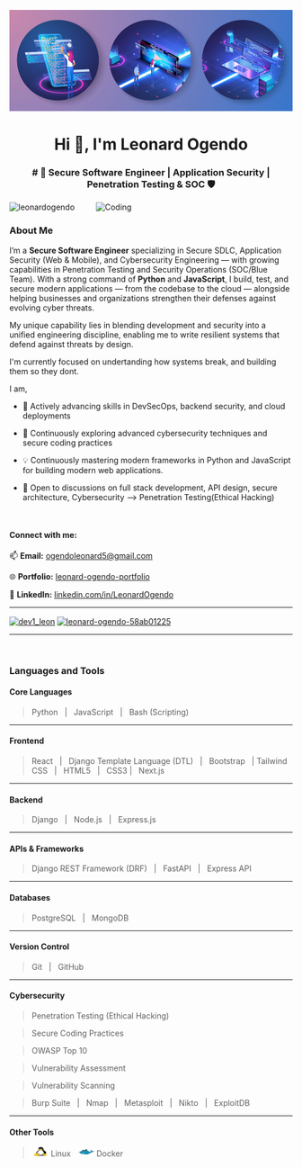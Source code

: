 <p>
  <img src="https://github.com/LeonardOgendo/LeonardOgendo/blob/main/Readme.jpg" alt="Banner Image" width="100%" height="180"/>
</p>
<h1 align="center">Hi 👋, I'm Leonard Ogendo</h1>
<h3 align="center"># 👋 Secure Software Engineer | Application Security | Penetration Testing & SOC 🛡️</h3>
<img align="right" alt="Coding"  width="350" src="https://img.freepik.com/free-photo/3d-rendering-kid-playing-digital-game_23-2150898496.jpg?t=st=1718690730~exp=1718694330~hmac=c8a364819a34c670afddfba45896c0e4f2cae930d8b897d57653e8e18ef843e5&w=740">
<p align="left"> <img src="https://komarev.com/ghpvc/?username=leonardogendo&label=Profile%20views&color=0e75b6&style=flat" alt="leonardogendo" /> </p>


### About Me

I’m a **Secure Software Engineer** specializing in Secure SDLC, Application Security (Web & Mobile), and Cybersecurity Engineering — with growing capabilities in Penetration Testing and Security Operations (SOC/Blue Team).
With a strong command of **Python** and **JavaScript**, I build, test, and secure modern applications — from the codebase to the cloud — alongside helping businesses and organizations strengthen their defenses against evolving cyber threats.

My unique capability lies in blending development and security into a unified engineering discipline, enabling me to write resilient systems that defend against threats by design.

I'm currently focused on undertanding how systems break, and building them so they dont.

I am, 

- 🔭 Actively advancing skills in DevSecOps, backend security, and cloud deployments

- 🌱 Continuously exploring advanced cybersecurity techniques and secure coding practices

- 💡 Continuously mastering modern frameworks in Python and JavaScript for building modern web applications. 

- 💬 Open to discussions on full stack development, API design, secure architecture, Cybersecurity --> Penetration Testing(Ethical Hacking)

<br>

<h4 align="left">Connect with me:</h4>

📫 **Email:** ogendoleonard5@gmail.com 

🌐 **Portfolio:** [leonard-ogendo-portfolio](https://leonard-ogendo-portfolio.vercel.app)  

💼 **LinkedIn:** [linkedin.com/in/LeonardOgendo](https://linkedin.com/in/leonard-ogendo-58ab01225)

---

<p align="left">
<a href="https://twitter.com/dev1_leon" target="blank"><img align="center" src="https://raw.githubusercontent.com/rahuldkjain/github-profile-readme-generator/master/src/images/icons/Social/twitter.svg" alt="dev1_leon" height="30" width="40" /></a>
<a href="https://linkedin.com/in/leonard-ogendo-58ab01225" target="blank"><img align="center" src="https://raw.githubusercontent.com/rahuldkjain/github-profile-readme-generator/master/src/images/icons/Social/linked-in-alt.svg" alt="leonard-ogendo-58ab01225" height="30" width="40" /></a>
</p>

---

<br>

### Languages and Tools

<h4>Core Languages</h4>

> Python &nbsp; | &nbsp; JavaScript &nbsp; | &nbsp; Bash (Scripting)

---

<h4>Frontend</h4>

> React &nbsp; | &nbsp; Django Template Language (DTL) &nbsp; | &nbsp; Bootstrap &nbsp; | Tailwind CSS &nbsp; | &nbsp; HTML5 &nbsp; | &nbsp; CSS3 | &nbsp; Next.js 

---

<h4>Backend</h4>  

> Django &nbsp; | &nbsp; Node.js &nbsp; | &nbsp; Express.js &nbsp; 

---

<h4>APIs & Frameworks</h4>

> Django REST Framework (DRF) &nbsp; | &nbsp; FastAPI &nbsp; | &nbsp; Express API

---

<h4>Databases</h4>

> PostgreSQL &nbsp; | &nbsp; MongoDB

---

<h4>Version Control</h4>  

> Git &nbsp; | &nbsp; GitHub

---

<h4>Cybersecurity</h4> 

> Penetration Testing (Ethical Hacking)

> Secure Coding Practices

> OWASP Top 10

> Vulnerability Assessment

> Vulnerability Scanning 

> Burp Suite &nbsp; | &nbsp; Nmap &nbsp; | &nbsp; Metasploit &nbsp; | &nbsp; Nikto &nbsp; | &nbsp; ExploitDB

---

<h4>Other Tools</h4>

> <p align="left">
> <img src="https://raw.githubusercontent.com/devicons/devicon/master/icons/linux/linux-original.svg" alt="Linux" width="30" height="17"/> Linux &nbsp;
>  <img src="https://raw.githubusercontent.com/devicons/devicon/master/icons/docker/docker-original.svg" alt="Docker" width="30" height="17"/> Docker &nbsp;
> </p>

<br>
<br>



